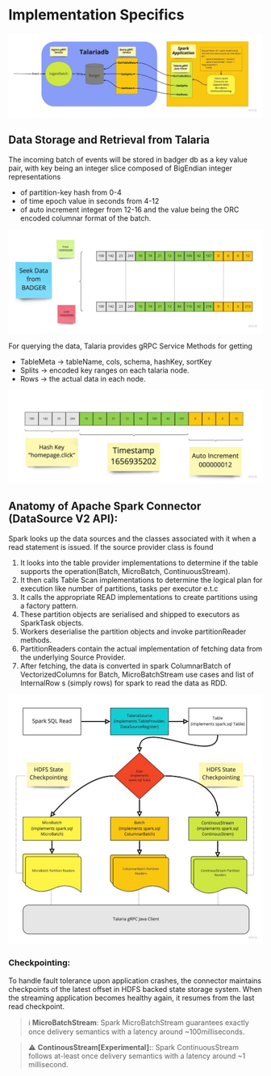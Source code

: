 # Implementation Specifics

![Big Picture](../assets/talaria-spark-overview.jpeg "big-picture")

## Data Storage and Retrieval from Talaria

The incoming batch of events will be stored in badger db as a key value pair, with key being an integer slice composed of BigEndian integer representations
- of partition-key hash from 0-4
- of time epoch value in seconds from 4-12
- of auto increment integer from 12-16 and the value being the ORC encoded columnar format of the batch.

![Data Retrival and Storage](../assets/data-retrival.jpeg "data-retrieval")


For querying the data, Talaria provides gRPC Service Methods for getting 
- TableMeta → tableName, cols, schema, hashKey, sortKey
- Splits → encoded key ranges on each talaria node.
- Rows → the actual data in each node.


![Talaria Storage](../assets/talaria-storage.jpeg "talaria-storage")


## Anatomy of Apache Spark Connector (DataSource V2 API):

Spark looks up the data sources and the classes associated with it when a read statement is issued. If the source provider class is found
1. It looks into the table provider implementations to determine if the table supports the operation(Batch, MicroBatch, ContinuousStream).
2. It then calls Table Scan implementations to determine the logical plan for execution like number of partitions, tasks per executor e.t.c
3. It calls the appropriate READ implementations to create partitions using a factory pattern.
4. These partition objects are serialised and shipped to executors as SparkTask objects.
5. Workers deserialise the partition objects and invoke partitionReader methods.
6. PartitionReaders contain the actual implementation of fetching data from the underlying Source Provider.
7. After fetching, the data is converted in spark ColumnarBatch of VectorizedColumns for Batch, MicroBatchStream use cases and list of InternalRow s (simply rows) for spark to read the data as RDD.

![Connector Anatomy](../assets/connector-anatomy.jpeg "connector-anatomy")

### Checkpointing:

To handle fault tolerance upon application crashes, the connector maintains checkpoints of the latest offset in HDFS backed state storage system. When the streaming application becomes healthy again, it resumes from the last read checkpoint.

> :information_source: **MicroBatchStream**: Spark MicroBatchStream guarantees exactly once delivery semantics with a latency around ~100milliseconds.

> :warning: **ContinousStream[Experimental]:**: Spark ContinuousStream follows at-least once delivery semantics with a latency around ~1 millisecond.